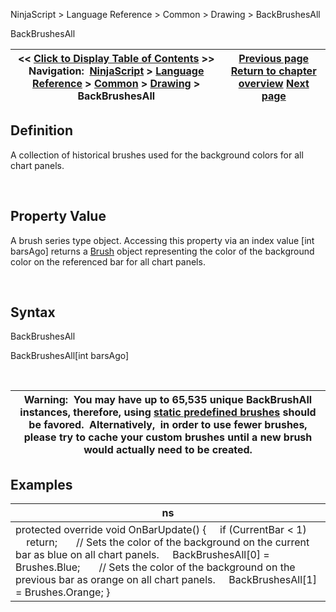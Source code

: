 ﻿


NinjaScript \> Language Reference \> Common \> Drawing \> BackBrushesAll






















BackBrushesAll







| \<\< [Click to Display Table of Contents](backbrushesall.md) \>\> **Navigation:**     [NinjaScript](ninjascript-1.md) \> [Language Reference](language_reference_wip-1.md) \> [Common](common-1.md) \> [Drawing](drawing-1.md) \> BackBrushesAll | [Previous page](backbrushes-1.md) [Return to chapter overview](drawing-1.md) [Next page](barbrush-1.md) |
| --- | --- |











## Definition


A collection of historical brushes used for the background colors for all chart panels.


 


## Property Value


A brush series type object. Accessing this property via an index value \[int barsAgo] returns a [Brush](http://msdn.microsoft.com/en-us/library/system.windows.media.brush(v=vs.110).aspx) object representing the color of the background color on the referenced bar for all chart panels.


 


## Syntax


BackBrushesAll  

BackBrushesAll\[int barsAgo]


 




| Warning:  You may have up to 65,535 unique BackBrushAll instances, therefore, using [static predefined brushes](working_with_brushes-1.md) should be favored.  Alternatively,  in order to use fewer brushes, please try to cache your custom brushes until a new brush would actually need to be created. |
| --- |



## 


## 


## Examples




| ns |
| --- |
| protected override void OnBarUpdate() {      if (CurrentBar \< 1)          return;        // Sets the color of the background on the current bar as blue on all chart panels.      BackBrushesAll\[0] \= Brushes.Blue;        // Sets the color of the background on the previous bar as orange on all chart panels.      BackBrushesAll\[1] \= Brushes.Orange; } |









